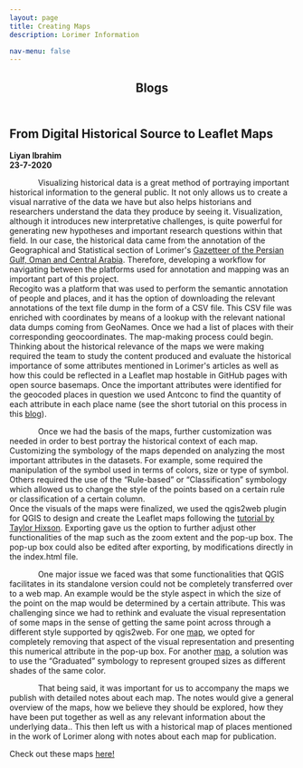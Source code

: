 ```yaml
---
layout: page
title: Creating Maps
description: Lorimer Information  

nav-menu: false
---
```

<head>
	<style>
		p{
			text-indent: 10%;
		}
	</style>
</head>
<section id="one">
	<div class="inner">
		<header class="major">
			<h1>Blogs</h1>
		</header>
<h2 id="content"> From Digital Historical Source to Leaflet Maps </h2>
	<b>Liyan Ibrahim</b>
	<br>
	<b>23-7-2020</b>
<p>
	Visualizing historical data is a great method of portraying important historical information  to the general public. It not only allows us to create a visual narrative of the data we have but also helps historians and researchers understand the data they produce by seeing it.  Visualization, although it introduces new interpretative challenges, is quite powerful for generating new hypotheses and important research questions within that field. In our case, the historical data came from the annotation of the Geographical and Statistical section of Lorimer's <a href="https://archive.org/details/in.ernet.dli.2015.206963" class="link">Gazetteer of the Persian Gulf, Oman and Central Arabia</a>. Therefore, developing a workflow for  navigating between the platforms used for annotation and  mapping  was an important part of this project. <br>
	Recogito was a platform that was used to perform the semantic annotation of people and places, and it has the option of downloading the relevant annotations of the text file dump in the form of a CSV file. This CSV file was enriched with coordinates by means of a lookup with the relevant national data dumps coming from GeoNames. Once we had a list of places with their corresponding geocoordinates. The map-making process could begin. <br>
	Thinking about the historical relevance of the maps we were making required the team to study the content produced and evaluate the historical importance of some attributes mentioned in Lorimer's articles as well as how this could be reflected in a Leaflet map hostable in GitHub pages with open source basemaps. Once the important attributes were identified for the  geocoded places in question we used  Antconc to find the quantity of each attribute in each place name (see the short tutorial on this process in this <a href="../July2020formattingdata" class="link">blog</a>).
</p>
<p>
	Once we had the basis of the maps, further customization was needed in order to best portray the historical context of each map. Customizing the symbology of the maps depended on analyzing the most important attributes in the datasets. For example, some required the manipulation of the symbol used in terms of colors, size or type of symbol. Others required the use of the “Rule-based” or “Classification” symbology which allowed us to change the style of the points based on a certain rule or classification of a certain column.<br>   
	Once the visuals of the maps were finalized, we used the qgis2web plugin for QGIS to design and create the Leaflet maps following the <a href="https://github.com/taylorhixson/WF" class="link">tutorial by Taylor Hixson</a>. Exporting gave us the option to further adjust other functionalities of the map such as the zoom extent and the pop-up box. The pop-up box could also be edited after exporting, by modifications directly in  the index.html file.
</p>
<p>
	One major issue we faced was that some functionalities that QGIS facilitates in its standalone version could not be completely transferred over to a web map. An example would be the style aspect in which the size of the point on the map would be determined by a certain attribute. This was challenging since we had to rethink and evaluate the visual representation of some maps in the sense of getting the same point across through a different style supported by qgis2web. For one <a href="../wells" class="link" >map</a>, we opted for completely removing that aspect of the visual representation and presenting this numerical attribute in the pop-up box. For another <a href="../dates" class="link" >map</a>, a solution was to use the “Graduated” symbology to represent grouped sizes as different shades of the same color.
</p>
<p>
	That being said, it was important for us to accompany the maps we publish with detailed notes about each map. The notes would give a general overview of the maps, how we believe they should be explored, how they have been put together as well as any relevant information about the underlying data.. This then left us with a historical map of places mentioned in the work of Lorimer along with notes about each map for publication.
</p>
Check out these maps <a href="../map" class="link">here!</a>
